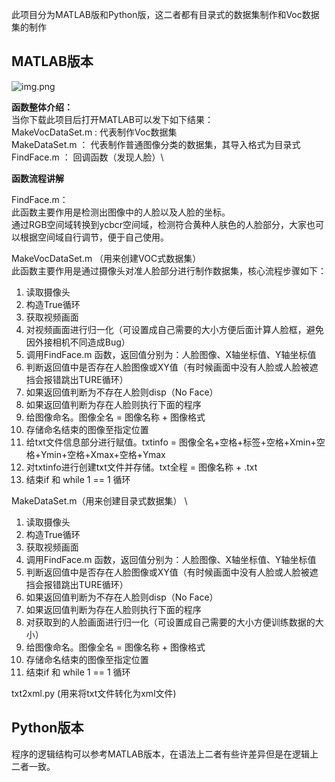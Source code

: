 此项目分为MATLAB版和Python版，这二者都有目录式的数据集制作和Voc数据集的制作
## MATLAB版本

![img.png](img.png)

**函数整体介绍：**\
当你下载此项目后打开MATLAB可以发下如下结果：\
MakeVocDataSet.m : 代表制作Voc数据集\
MakeDataSet.m ： 代表制作普通图像分类的数据集，其导入格式为目录式\
FindFace.m ： 回调函数（发现人脸）\

**函数流程讲解**

FindFace.m： \
此函数主要作用是检测出图像中的人脸以及人脸的坐标。\
通过RGB空间域转换到ycbcr空间域，检测符合黄种人肤色的人脸部分，大家也可以根据空间域自行调节，便于自己使用。

MakeVocDataSet.m （用来创建VOC式数据集） \
此函数主要作用是通过摄像头对准人脸部分进行制作数据集，核心流程步骤如下：
1. 读取摄像头
2. 构造True循环
3. 获取视频画面
4. 对视频画面进行归一化（可设置成自己需要的大小方便后面计算人脸框，避免因外接相机不同造成Bug）
5. 调用FindFace.m 函数，返回值分别为：人脸图像、X轴坐标值、Y轴坐标值
6. 判断返回值中是否存在人脸图像或XY值（有时候画面中没有人脸或人脸被遮挡会报错跳出TURE循环）
7. 如果返回值判断为不存在人脸则disp（No Face）
8. 如果返回值判断为存在人脸则执行下面的程序
9. 给图像命名。图像全名 = 图像名称 + 图像格式
10. 存储命名结束的图像至指定位置
11. 给txt文件信息部分进行赋值。txtinfo = 图像全名+空格+标签+空格+Xmin+空格+Ymin+空格+Xmax+空格+Ymax
12. 对txtinfo进行创建txt文件并存储。txt全程 = 图像名称 + .txt
13. 结束if 和 while 1 == 1 循环

MakeDataSet.m（用来创建目录式数据集） \
1. 读取摄像头
2. 构造True循环
3. 获取视频画面
4. 调用FindFace.m 函数，返回值分别为：人脸图像、X轴坐标值、Y轴坐标值
5. 判断返回值中是否存在人脸图像或XY值（有时候画面中没有人脸或人脸被遮挡会报错跳出TURE循环）
6. 如果返回值判断为不存在人脸则disp（No Face）
7. 如果返回值判断为存在人脸则执行下面的程序
8. 对获取到的人脸画面进行归一化（可设置成自己需要的大小方便训练数据的大小）
9. 给图像命名。图像全名 = 图像名称 + 图像格式
10. 存储命名结束的图像至指定位置
11. 结束if 和 while 1 == 1 循环

txt2xml.py (用来将txt文件转化为xml文件)

## Python版本
程序的逻辑结构可以参考MATLAB版本，在语法上二者有些许差异但是在逻辑上二者一致。

